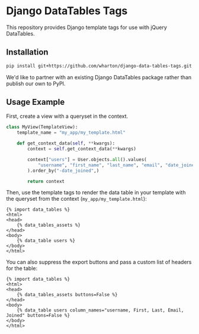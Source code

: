 # Django DataTables Tags

This repository provides Django template tags for use with jQuery DataTables.

## Installation

```bash
pip install git+https://github.com/wharton/django-data-tables-tags.git
```

We'd like to partner with an existing Django DataTables package rather than publish our own to PyPI.

## Usage Example

First, create a view with a queryset in the context.

```python
class MyView(TemplateView):
    template_name = "my_app/my_template.html"

    def get_context_data(self, **kwargs):
        context = self.get_context_data(**kwargs)

        context["users"] = User.objects.all().values(
            "username", "first_name", "last_name", "email", "date_joined",
        ).order_by("-date_joined",)

        return context
```

Then, use the template tags to render the data table in your template with the queryset from the context (`my_app/my_template.html`):

```HTML+Django
{% import data_tables %}
<html>
<head>
    {% data_tables_assets %}
</head>
<body>
    {% data_table users %}
</body>
</html>
```

You can also suppress the export buttons and pass a custom list of headers for the table:

```HTML+Django
{% import data_tables %}
<html>
<head>
    {% data_tables_assets buttons=False %}
</head>
<body>
    {% data_table users column_names="username, First, Last, Email, Joined" buttons=False %}
</body>
</html>
```
